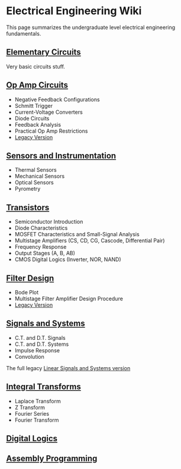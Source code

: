 # Electrical Engineering Wiki

This page summarizes the undergraduate level electrical engineering fundamentals.

## [Elementary Circuits](archive/circuit.html)

Very basic circuits stuff.

## [Op Amp Circuits](opamp.html)

- Negative Feedback Configurations
- Schmitt Trigger
- Current-Voltage Converters
- Diode Circuits
- Feedback Analysis
- Practical Op Amp Restrictions
- [Legacy Version](archive/opamp.html)

## [Sensors and Instrumentation](sensors.html)

- Thermal Sensors
- Mechanical Sensors
- Optical Sensors
- Pyrometry

## [Transistors](transistors.html)

- Semiconductor Introduction
- Diode Characteristics
- MOSFET Characteristics and Small-Signal Analysis
- Multistage Amplifiers (CS, CD, CG, Cascode, Differential Pair)
- Frequency Response
- Output Stages (A, B, AB)
- CMOS Digital Logics (Inverter, NOR, NAND)

## [Filter Design](filter.html)

- Bode Plot
- Multistage Filter Amplifier Design Procedure
- [Legacy Version](archive/filter.html)

## [Signals and Systems](systems.html)

- C.T. and D.T. Signals
- C.T. and D.T. Systems
- Impulse Response
- Convolution

The full legacy [Linear Signals and Systems version](archive/signals_systems.html)

## [Integral Transforms](itransform.html)

- Laplace Transform
- Z Transform
- Fourier Series
- Fourier Transform

## [Digital Logics](digital_logics.html)

## [Assembly Programming](assembly.html)


